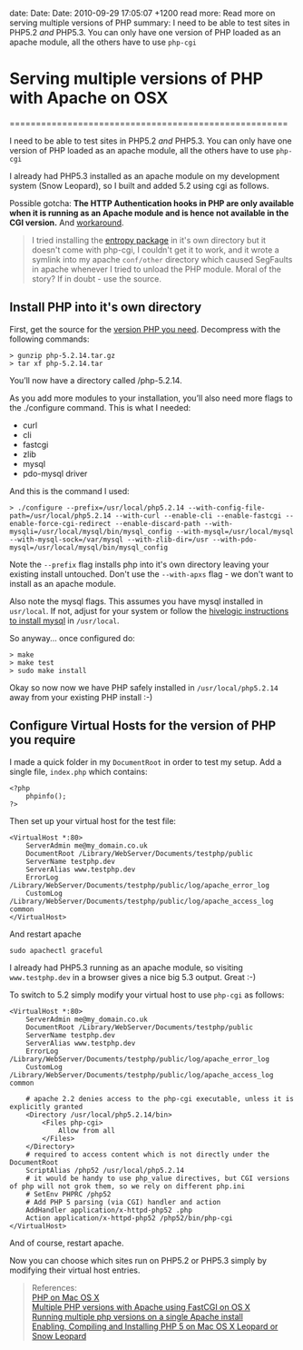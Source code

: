 date: Date: Date: 2010-09-29 17:05:07 +1200
read more: Read more on serving multiple versions of PHP
summary: I need to be able to test sites in PHP5.2 _and_ PHP5.3. You can only have one version of PHP loaded as an apache module, all the others have to use `php-cgi`

# Serving multiple versions of PHP with Apache on OSX
=====================================================

I need to be able to test sites in PHP5.2 _and_ PHP5.3. You can only have one version of PHP loaded as an apache module, all the others have to use `php-cgi`

I already had PHP5.3 installed as an apache module on my development system (Snow Leopard), so I built and added 5.2 using cgi as follows.

Possible gotcha: __The HTTP Authentication hooks in PHP are only available when it is running as an Apache module and is hence not available in the CGI version.__ And [workaround](http://theserverpages.com/php/manual/en/features.http-auth.php).

> I tried installing the [entropy package](http://www.entropy.ch/software/macosx/php/) in it's own directory but it doesn't come with php-cgi, I couldn't get it to work, and it wrote a symlink into my apache `conf/other` directory which caused SegFaults in apache whenever I tried to unload the PHP module. Moral of the story? If in doubt - use the source.

Install PHP into it's own directory
-----------------------------------

First, get the source for the [version PHP you need](http://php.net/downloads.php). Decompress with the following commands:

	> gunzip php-5.2.14.tar.gz
	> tar xf php-5.2.14.tar

You’ll now have a directory called /php-5.2.14.

As you add more modules to your installation, you’ll also need more flags to the ./configure command. This is what I needed:

- curl
- cli
- fastcgi
- zlib
- mysql
- pdo-mysql driver	

And this is the command I used:

	> ./configure --prefix=/usr/local/php5.2.14 --with-config-file-path=/usr/local/php5.2.14 --with-curl --enable-cli --enable-fastcgi --enable-force-cgi-redirect --enable-discard-path --with-mysqli=/usr/local/mysql/bin/mysql_config --with-mysql=/usr/local/mysql --with-mysql-sock=/var/mysql --with-zlib-dir=/usr --with-pdo-mysql=/usr/local/mysql/bin/mysql_config

Note the `--prefix` flag installs php into it's own directory leaving your existing install untouched. Don't use the `--with-apxs` flag - we don't want to install as an apache module.

Also note the mysql flags. This assumes you have mysql installed in `usr/local`. If not, adjust for your system or follow the [hivelogic instructions to install mysql](http://hivelogic.com/articles/compiling-mysql-on-snow-leopard) in `/usr/local`.

So anyway... once configured do:

	> make
	> make test
	> sudo make install
	
Okay so now now we have PHP safely installed in `/usr/local/php5.2.14` away from your existing PHP install :-)

Configure Virtual Hosts for the version of PHP you require
----------------------------------------------------------

I made a quick folder in my `DocumentRoot` in order to test my setup. Add a single file, `index.php` which contains:

	<?php
		phpinfo();
	?>
	
Then set up your virtual host for the test file:

	<VirtualHost *:80>
	    ServerAdmin me@my_domain.co.uk
	    DocumentRoot /Library/WebServer/Documents/testphp/public
	    ServerName testphp.dev
	    ServerAlias www.testphp.dev
	    ErrorLog /Library/WebServer/Documents/testphp/public/log/apache_error_log
	    CustomLog /Library/WebServer/Documents/testphp/public/log/apache_access_log common
	</VirtualHost>
	
And restart apache

	sudo apachectl graceful
	
I already had PHP5.3 running as an apache module, so visiting `www.testphp.dev` in a browser gives a nice big 5.3 output. Great :-)

To switch to 5.2 simply modify your virtual host to use `php-cgi` as follows:

	<VirtualHost *:80>
	    ServerAdmin me@my_domain.co.uk
	    DocumentRoot /Library/WebServer/Documents/testphp/public
	    ServerName testphp.dev
	    ServerAlias www.testphp.dev
	    ErrorLog /Library/WebServer/Documents/testphp/public/log/apache_error_log
	    CustomLog /Library/WebServer/Documents/testphp/public/log/apache_access_log common

	    # apache 2.2 denies access to the php-cgi executable, unless it is explicitly granted
		<Directory /usr/local/php5.2.14/bin>
			<Files php-cgi>
				Allow from all
			</Files>	
		</Directory>
		# required to access content which is not directly under the DocumentRoot
		ScriptAlias /php52 /usr/local/php5.2.14
		# it would be handy to use php_value directives, but CGI versions of php will not grok them, so we rely on different php.ini
		# SetEnv PHPRC /php52
		# Add PHP 5 parsing (via CGI) handler and action
		AddHandler application/x-httpd-php52 .php
		Action application/x-httpd-php52 /php52/bin/php-cgi
	</VirtualHost>

And of course, restart apache.

Now you can choose which sites run on PHP5.2 or PHP5.3 simply by modifying their virtual host entries.

> References:  
> [PHP on Mac OS X](http://developer.apple.com/internet/opensource/php.html)  
> [Multiple PHP versions with Apache using FastCGI on OS X](http://cuadradevelopment.com/blog/26/multiple-php-versions-with-apache-using-fastcgi-on-os-x/)  
> [Running multiple php versions on a single Apache install](http://gggeek.altervista.org/2007/07/21/running-multiple-php-versions-on-a-single-apache-install/)  
> [Enabling, Compiling and Installing PHP 5 on Mac OS X Leopard or Snow Leopard](http://www.malisphoto.com/tips/php-on-os-x.html)

